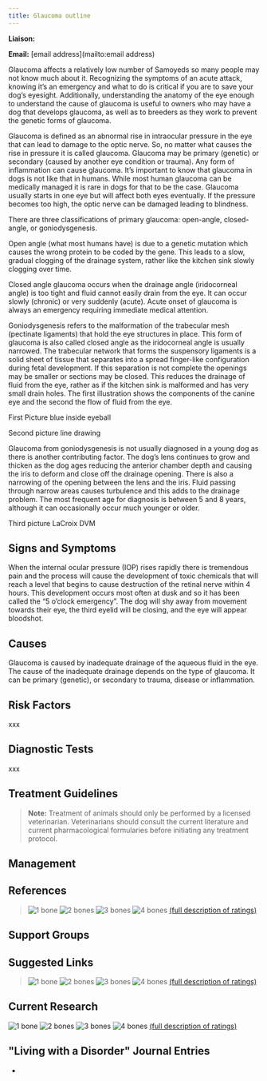 ```yaml
---
title: Glaucoma outline
---
```

**Liaison:** 

**Email:** \[email address](mailto:email address)

Glaucoma affects a relatively low number of Samoyeds so many people may not know much about it. Recognizing the symptoms of an acute attack, knowing it’s an emergency and what to do is critical if you are to save your dog’s eyesight. Additionally, understanding the anatomy of the eye enough to understand the cause of glaucoma is useful to owners who may have a dog that develops glaucoma, as well as to breeders as they work to prevent the genetic forms of glaucoma.

Glaucoma is defined as an abnormal rise in intraocular pressure in the eye that can lead to damage to the optic nerve. So, no matter what causes the rise in pressure it is called glaucoma. Glaucoma may be primary (genetic) or secondary (caused by another eye condition or trauma). Any form of inflammation can cause glaucoma. It’s important to know that glaucoma in dogs is not like that in humans. While most human glaucoma can be medically managed it is rare in dogs for that to be the case. Glaucoma usually starts in one eye but will affect both eyes eventually. If the pressure becomes too high, the optic nerve can be damaged leading to blindness.

There are three classifications of primary glaucoma: open-angle, closed-angle, or goniodysgenesis.

Open angle (what most humans have) is due to a genetic mutation which causes the wrong protein to be coded by the gene. This leads to a slow, gradual clogging of the drainage system, rather like the kitchen sink slowly clogging over time.

Closed angle glaucoma occurs when the drainage angle (iridocorneal angle) is too tight and fluid cannot easily drain from the eye. It can occur slowly (chronic) or very suddenly (acute). Acute onset of glaucoma is always an emergency requiring immediate medical attention.

Goniodysgenesis refers to the malformation of the trabecular mesh (pectinate ligaments) that hold the eye structures in place. This form of glaucoma is also called closed angle as the iridocorneal angle is usually narrowed. The trabecular network that forms the suspensory ligaments is a solid sheet of tissue that separates into a spread finger-like configuration during fetal development. If this separation is not complete the openings may be smaller or sections may be closed. This reduces the drainage of fluid from the eye, rather as if the kitchen sink is malformed and has very small drain holes. The first illustration shows the components of the canine eye and the second the flow of fluid from the eye.

First Picture blue inside eyeball

Second picture line drawing

Glaucoma from goniodysgenesis is not usually diagnosed in a young dog as there is another contributing factor. The dog’s lens continues to grow and thicken as the dog ages reducing the anterior chamber depth and causing the iris to deform and close off the drainage opening. There is also a narrowing of the opening between the lens and the iris. Fluid passing through narrow areas causes turbulence and this adds to the drainage problem. The most frequent age for diagnosis is between 5 and 8 years, although it can occasionally occur much younger or older.

Third picture LaCroix DVM

## Signs and Symptoms

When the internal ocular pressure (IOP) rises rapidly there is tremendous pain and the process will cause the development of toxic chemicals that will reach a level that begins to cause destruction of the retinal nerve within 4 hours. This development occurs most often at dusk and so it has been called the “5 o’clock emergency”. The dog will shy away from movement towards their eye, the third eyelid will be closing, and the eye will appear bloodshot.

## Causes

Glaucoma is caused by inadequate drainage of the aqueous fluid in the eye. The cause of the inadequate drainage depends on the type of glaucoma. It can be primary (genetic), or secondary to trauma, disease or inflammation.

## Risk Factors

xxx

## Diagnostic Tests

xxx

## Treatment Guidelines

> **Note:** Treatment of animals should only be performed by a licensed
> veterinarian. Veterinarians should consult the current literature and
> current pharmacological formularies before initiating any treatment
> protocol.

## Management

## References

> ![1 bone](/img/1-bone.gif)
> ![2 bones](/img/2-bones.gif)
> ![3 bones](/img/3-bones.gif)
> ![4 bones](/img/4-bones.gif)
> [(full description of ratings)](/diseases/ratings-what-do-they-mean)

## Support Groups

## Suggested Links

> ![1 bone](/img/1-bone.gif)
> ![2 bones](/img/2-bones.gif)
> ![3 bones](/img/3-bones.gif)
> ![4 bones](/img/4-bones.gif)
> [(full description of ratings)](/diseases/ratings-what-do-they-mean)

## Current Research

![1 bone](/img/1-bone.gif)
![2 bones](/img/2-bones.gif)
![3 bones](/img/3-bones.gif)
![4 bones](/img/4-bones.gif)
[(full description of ratings)](/diseases/ratings-what-do-they-mean)

## "Living with a Disorder" Journal Entries

*